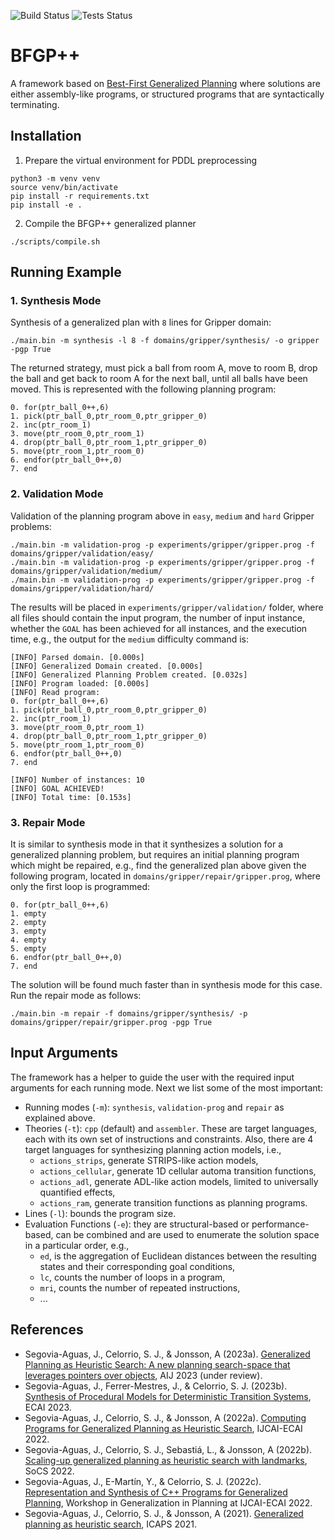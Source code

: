 ![Build Status](https://github.com/jsego/bfgp-pp/actions/workflows/build.yml/badge.svg)
![Tests Status](https://github.com/jsego/bfgp-pp/actions/workflows/tests.yml/badge.svg)


# BFGP++

A framework based on [Best-First Generalized Planning](https://github.com/rleap-project/best-first-generalized-planning) where 
solutions are either assembly-like programs, or structured programs 
that are syntactically terminating.


## Installation

1. Prepare the virtual environment for PDDL preprocessing
```shell
python3 -m venv venv
source venv/bin/activate
pip install -r requirements.txt
pip install -e .
```
2. Compile the BFGP++ generalized planner
```shell
./scripts/compile.sh
```

## Running Example

### 1. Synthesis Mode
Synthesis of a generalized plan with `8` lines for Gripper domain:
```shell
./main.bin -m synthesis -l 8 -f domains/gripper/synthesis/ -o gripper -pgp True
```
The returned strategy, must pick a ball from room A, move to room B, 
drop the ball and get back to room A for the next ball, until all
balls have been moved. This is represented with the following planning program:
```text
0. for(ptr_ball_0++,6)
1. pick(ptr_ball_0,ptr_room_0,ptr_gripper_0)
2. inc(ptr_room_1)
3. move(ptr_room_0,ptr_room_1)
4. drop(ptr_ball_0,ptr_room_1,ptr_gripper_0)
5. move(ptr_room_1,ptr_room_0)
6. endfor(ptr_ball_0++,0)
7. end
```

### 2. Validation Mode
Validation of the planning program above in `easy`, `medium` and `hard` 
Gripper problems:

```shell
./main.bin -m validation-prog -p experiments/gripper/gripper.prog -f domains/gripper/validation/easy/
./main.bin -m validation-prog -p experiments/gripper/gripper.prog -f domains/gripper/validation/medium/
./main.bin -m validation-prog -p experiments/gripper/gripper.prog -f domains/gripper/validation/hard/ 
```
The results will be placed in `experiments/gripper/validation/` folder, where
all files should contain the input program, the number of input instance,
whether the `GOAL` has been achieved for all instances, and the execution time, 
e.g., the output for the `medium` difficulty command is:
```text
[INFO] Parsed domain. [0.000s]
[INFO] Generalized Domain created. [0.000s]
[INFO] Generalized Planning Problem created. [0.032s]
[INFO] Program loaded: [0.000s]
[INFO] Read program:
0. for(ptr_ball_0++,6)
1. pick(ptr_ball_0,ptr_room_0,ptr_gripper_0)
2. inc(ptr_room_1)
3. move(ptr_room_0,ptr_room_1)
4. drop(ptr_ball_0,ptr_room_1,ptr_gripper_0)
5. move(ptr_room_1,ptr_room_0)
6. endfor(ptr_ball_0++,0)
7. end

[INFO] Number of instances: 10
[INFO] GOAL ACHIEVED!
[INFO] Total time: [0.153s]
```

### 3. Repair Mode

It is similar to synthesis mode in that it synthesizes a solution for a
generalized planning problem, but requires an initial planning program 
which might be repaired, e.g., find the generalized plan above
given the following program, located in `domains/gripper/repair/gripper.prog`, 
where only the first loop is programmed:
```text
0. for(ptr_ball_0++,6)
1. empty
2. empty
3. empty
4. empty
5. empty
6. endfor(ptr_ball_0++,0)
7. end
```

The solution will be found much faster than in synthesis mode for this case.
Run the repair mode as follows:
```shell
./main.bin -m repair -f domains/gripper/synthesis/ -p domains/gripper/repair/gripper.prog -pgp True 
```

## Input Arguments
The framework has a helper to guide the user with the required input arguments 
for each running mode. Next we list some of the most important:
* Running modes (`-m`): `synthesis`, `validation-prog` and `repair` as explained above.
* Theories (`-t`): `cpp` (default) and `assembler`. These are target 
languages, each with its own set of instructions and constraints. Also, there are
4 target languages for synthesizing planning action models, i.e., 
  * `actions_strips`, generate STRIPS-like action models,
  * `actions_cellular`, generate 1D cellular automa transition functions,
  * `actions_adl`, generate ADL-like action models, limited to universally quantified effects,
  * `actions_ram`, generate transition functions as planning programs.
* Lines (`-l`): bounds the program size.
* Evaluation Functions (`-e`): they are structural-based or performance-based, 
can be combined and are used to enumerate the solution space in a 
particular order, e.g., 
  * `ed`, is the aggregation of Euclidean distances between the resulting states and 
  their corresponding goal conditions,
  * `lc`, counts the number of loops in a program,
  * `mri`, counts the number of repeated instructions,
  * ...

## References

* Segovia-Aguas, J., Celorrio, S. J., & Jonsson, A (2023a). [Generalized Planning as Heuristic Search: A new planning search-space that leverages pointers over objects](https://arxiv.org/pdf/2301.11087),
AIJ 2023 (under review).
* Segovia-Aguas, J., Ferrer-Mestres, J., & Celorrio, S. J. (2023b). [Synthesis of Procedural Models for Deterministic Transition Systems](https://arxiv.org/pdf/2307.14368.pdf),
ECAI 2023.
* Segovia-Aguas, J., Celorrio, S. J., & Jonsson, A (2022a). [Computing Programs for Generalized Planning as Heuristic Search](https://www.ijcai.org/proceedings/2022/0746.pdf),
IJCAI-ECAI 2022.
* Segovia-Aguas, J., Celorrio, S. J., Sebastiá, L., & Jonsson, A (2022b). [Scaling-up generalized planning as heuristic search with landmarks](https://ojs.aaai.org/index.php/SOCS/article/download/21765/21529),
SoCS 2022.
* Segovia-Aguas, J., E-Martín, Y., & Celorrio, S. J. (2022c). [Representation and Synthesis of C++ Programs for Generalized Planning](https://arxiv.org/pdf/2206.14480), 
Workshop in Generalization in Planning at IJCAI-ECAI 2022.
* Segovia-Aguas, J., Celorrio, S. J., & Jonsson, A (2021). [Generalized planning as heuristic search](https://ojs.aaai.org/index.php/ICAPS/article/download/16005/15816), ICAPS 2021.


